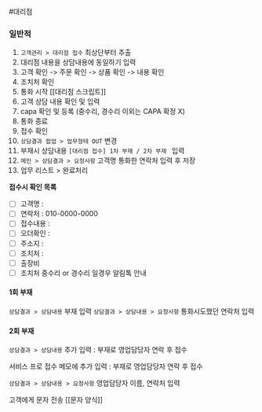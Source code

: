 #대리점
### 일반적
1. `고객관리 > 대리점 접수` 최상단부터 추출
2. 대리점 내용을 상담내용에 동일하기 입력
3. 고객 확인 -> 주문 확인 -> 상품 확인 -> 내용 확인
4. 조치처 확인
5. 통화 시작 [[대리점 스크립트]]
6. 고객 상담 내용 확인 및 입력
7. capa 확인 및 등록 (중수리, 경수리 이외는 CAPA 확정 X)
8. 통화 종료
9. 접수 확인
10. `상담결과 팝업 > 업무형태 OUT` 변경
11. 부재시 상담내용 `[대리점 접수] 1차 부재 / 2차 부재 ` 입력
12. `메인 > 상담결과 > 요청사항` 고객명 통화한 연락처 입력 후 저장
13. 업무 리스트 > 완료처리

**접수시 확인 목록**
- [ ] 고객명 : 
- [ ] 연락처 : 010-0000-0000
- [ ] 접수내용 : 
- [ ] 오더확인 : 
- [ ] 주소지 : 
- [ ] 조치처 : 
- [ ] 출장비
- [ ] 조치처 중수리 or 경수리 일경우 알림톡 안내
#### 1회 부재
`상담결과 > 상담내용`
부재 입력
`상담결과 > 상담내용 > 요청사항`
통화시도했던 연락처 입력
#### 2회 부재
`상담결과 > 상담내용`
추가 입력 : 부재로 영업담당자 연락 후 접수

서비스 프로 접수 메모에
추가 입력 : 부재로 영업담당자 연락 후 접수

`상담결과 > 상담내용 > 요청사항`
영업담당자 이름, 연락처 입력

고객에게 문자 전송
[[문자 양식]]


